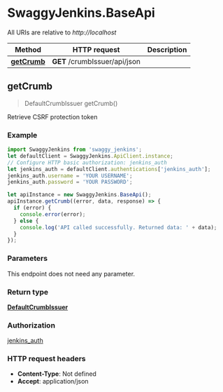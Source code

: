 # SwaggyJenkins.BaseApi

All URIs are relative to *http://localhost*

Method | HTTP request | Description
------------- | ------------- | -------------
[**getCrumb**](BaseApi.md#getCrumb) | **GET** /crumbIssuer/api/json | 



## getCrumb

> DefaultCrumbIssuer getCrumb()



Retrieve CSRF protection token

### Example

```javascript
import SwaggyJenkins from 'swaggy_jenkins';
let defaultClient = SwaggyJenkins.ApiClient.instance;
// Configure HTTP basic authorization: jenkins_auth
let jenkins_auth = defaultClient.authentications['jenkins_auth'];
jenkins_auth.username = 'YOUR USERNAME';
jenkins_auth.password = 'YOUR PASSWORD';

let apiInstance = new SwaggyJenkins.BaseApi();
apiInstance.getCrumb((error, data, response) => {
  if (error) {
    console.error(error);
  } else {
    console.log('API called successfully. Returned data: ' + data);
  }
});
```

### Parameters

This endpoint does not need any parameter.

### Return type

[**DefaultCrumbIssuer**](DefaultCrumbIssuer.md)

### Authorization

[jenkins_auth](../README.md#jenkins_auth)

### HTTP request headers

- **Content-Type**: Not defined
- **Accept**: application/json

